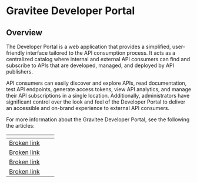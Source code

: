 # Gravitee Developer Portal

## Overview

The Developer Portal is a web application that provides a simplified, user-friendly interface tailored to the API consumption process. It acts as a centralized catalog where internal and external API consumers can find and subscribe to APIs that are developed, managed, and deployed by API publishers.

API consumers can easily discover and explore APIs, read documentation, test API endpoints, generate access tokens, view API analytics, and manage their API subscriptions in a single location. Additionally, administrators have significant control over the look and feel of the Developer Portal to deliver an accessible and on-brand experience to external API consumers.

For more information about the Gravitee Developer Portal, see the following the articles:&#x20;

<table data-view="cards"><thead><tr><th data-type="content-ref"></th><th></th><th></th></tr></thead><tbody><tr><td><a href="broken-reference">Broken link</a></td><td></td><td></td></tr><tr><td><a href="broken-reference">Broken link</a></td><td></td><td></td></tr><tr><td><a href="broken-reference">Broken link</a></td><td></td><td></td></tr><tr><td><a href="broken-reference">Broken link</a></td><td></td><td></td></tr></tbody></table>

